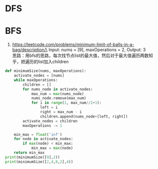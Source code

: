 # DFS
# BFS
1. https://leetcode.com/problems/minimum-limit-of-balls-in-a-bag/description/\
Input: nums = [9], maxOperations = 2,
Output: 3\
思路：用bfs的思路，每次找节点list的最大值，然后对于最大值遍历两数知乎，把遍历的list加入children
```python
def minimumSize(nums, maxOperations):
    activate_nodes = [nums]
    while maxOperations:
        children = []
        for nums_node in activate_nodes:
            max_num = max(nums_node)
            nums_node.remove(max_num)
            for i in range(1, max_num//2+1):
                left = i
                right = max_num - i
                children.append(nums_node+[left, right])
        activate_nodes = children
        maxOperations -= 1

    min_max = float('inf')
    for node in activate_nodes:
        if max(node) < min_max:
            min_max = max(node)
    return min_max
print(minimumSize([9],2))
print(minimumSize([2,4,8,2],4))
```